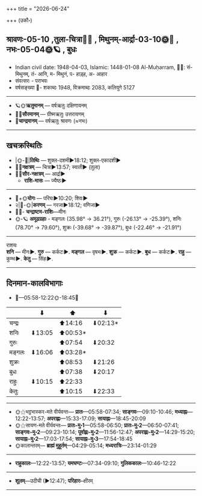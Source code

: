 +++
title = "2026-06-24"

+++
(उकौ॰)
## श्रावणः-05-10  ,तुला-चित्रा🌛🌌  ,  मिथुनम्-आर्द्रा-03-10🌞🌌  ,  नभः-05-04🌞🪐  , बुधः
- Indian civil date: 1948-04-03, Islamic: 1448-01-08 Al-Muḥarram, 🌌🌞: सं- मिथुनम्, तं- आनि, म- मिथुनं, प- हाड़्ह, अ- आहार
- संवत्सरः - पराभवः
- वर्षसङ्ख्या 🌛- शकाब्दः 1948, विक्रमाब्दः 2083, कलियुगे 5127
___________________
- 🪐🌞**ऋतुमानम्** — वर्षऋतुः दक्षिणायनम्
- 🌌🌞**सौरमानम्** — ग्रीष्मऋतुः उत्तरायणम्
- 🌛**चान्द्रमानम्** — वर्षऋतुः श्रावणः (≈नभः)
___________________


## खचक्रस्थितिः
- |🌞-🌛|**तिथिः** — शुक्ल-दशमी►18:12; शुक्ल-एकादशी►  
- 🌌🌛**नक्षत्रम्** — चित्रा►13:57; स्वाती► (तुला)  
- 🌌🌞**सौर-नक्षत्रम्** — आर्द्रा►  
  - **राशि-मासः** — ज्यैष्ठः► 
___________________
- 🌛+🌞**योगः** — परिघः►10:20; शिवः►  
- २|🌛-🌞|**करणम्** — गरजा►18:12; वणिजा►  
- 🌌🌛- **चन्द्राष्टम-राशिः**—मीनः  
- 🌞-🪐 **अमूढग्रहाः** - मङ्गलः (35.98° → 36.21°), गुरुः (-26.13° → -25.39°), शनिः (78.70° → 79.60°), शुक्रः (-39.68° → -39.87°), बुधः (-22.46° → -21.91°)
___________________
राशयः  
**शनि** — मीनः►. **गुरु** — कर्कटः►. **मङ्गल** — वृषभः►. **शुक्र** — कर्कटः►. **बुध** — कर्कटः►. **राहु** — कुम्भः►. **केतु** — सिंहः►. 
___________________


## दिनमान-कालविभागाः
- 🌅—05:58-12:22🌞-18:45🌇  

|      |⬇     |⬆     |⬇     |
|------|-----|-----|------|
|चन्द्रः|     |⬆14:16 |⬇02:13*|
|शनिः   |⬇13:05 |⬆00:53*|     |
|गुरुः  |     |⬆07:54 |⬇20:32 |
|मङ्गलः |⬇16:06 |⬆03:28*|     |
|शुक्रः |     |⬆08:53 |⬇21:26 |
|बुधः   |     |⬆07:38 |⬇20:17 |
|राहुः  |⬇10:15 |⬆22:33 |     |
|केतुः  |     |⬆10:15 |⬇22:33 |
___________________
- 🌞⚝भट्टभास्कर-मते वीर्यवन्तः— **प्रातः**—05:58-07:34; **साङ्गवः**—09:10-10:46; **मध्याह्नः**—12:22-13:57; **अपराह्णः**—15:33-17:09; **सायाह्नः**—18:45-20:09  
- 🌞⚝सायण-मते वीर्यवन्तः— **प्रातः-मु॰1**—05:58-06:50; **प्रातः-मु॰2**—06:50-07:41; **साङ्गवः-मु॰2**—09:23-10:14; **पूर्वाह्णः-मु॰2**—11:56-12:47; **अपराह्णः-मु॰2**—14:29-15:20; **सायाह्नः-मु॰2**—17:03-17:54; **सायाह्नः-मु॰3**—17:54-18:45  
- 🌞कालान्तरम्— **ब्राह्मं मुहूर्तम्**—04:29-05:14; **मध्यरात्रिः**—23:14-01:29  
___________________
- **राहुकालः**—12:22-13:57; **यमघण्टः**—07:34-09:10; **गुलिककालः**—10:46-12:22  
___________________
- **शूलम्**—उदीची (►12:47); **परिहारः**–क्षीरम्  
___________________
